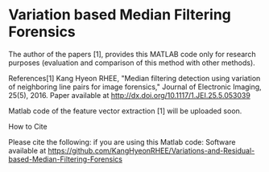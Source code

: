 # Variation based Median Filtering Forensics

The author of the papers [1], provides this MATLAB code only for research purposes (evaluation and comparison of this method with other methods).

References[1] Kang Hyeon RHEE, "Median filtering detection using variation of neighboring line pairs for image forensics," Journal of Electronic Imaging, 25(5), 2016. Paper available at http://dx.doi.org/10.1117/1.JEI.25.5.053039

Matlab code of the feature vector extraction [1] will be uploaded soon.

How to Cite

Please cite the following: if you are using this Matlab code:
Software available at https://github.com/KangHyeonRHEE/Variations-and-Residual-based-Median-Filtering-Forensics

